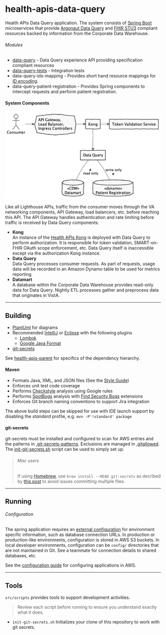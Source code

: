 # health-apis-data-query

Health APIs Data Query application. The system consists of
[Spring Boot](https://spring.io/projects/spring-boot) microservices that provide
[Argonaut Data Query](http://www.fhir.org/guides/argonaut/r2/profiles.html) and [FHIR STU3](http://www.hl7.org/fhir/STU3/) compliant resources backed by information from the Corporate Data Warehouse.

###### Modules
- [data-query](data-query/README.md) - Data Query experience API providing specification compliant resources
- [data-query-tests](data-query-tests/README.md) - Integration tests
- data-query-ids-mapping - Provides short hand resource mappings for [ID encoding](https://github.com/department-of-veterans-affairs/health-apis-ids).
- data-query-patient-registration - Provides Spring components to intercept requests and perform patient registration.

#### System Components
![components](src/plantuml/components.png)

Like all Lighthouse APIs, traffic from the consumer moves through the VA networking components, API Gateway, load balancers, etc. before reaching this API. The API Gateway handles authentication and rate limiting before traffic is received by Data Query components.
- **Kong**  
  An instance of the [Health APIs Kong](https://github.com/department-of-veterans-affairs/health-apis-kong) is deployed with Data Query to perform authorization. It is responsible for token validation, SMART-on-FHIR OAuth scope enforcement, etc. Data Query itself is inaccessible except via the authorization Kong instance.
- **Data Query**  
  Data Query processes consumer requests. As part of requests, usage data will be recorded in an Amazon Dynamo table to be used for metrics reporting.
- **Datamart**  
  A database within the Corporate Data Warehouse provides read-only data for Data Query. Nightly ETL processes gather and preprocess data that originates in VistA. 


----

## Building
- [PlantUml](http://plantuml.com/) for diagrams
- Recommended [IntelliJ](https://www.jetbrains.com/idea/)
  or [Eclipse](https://www.eclipse.org/downloads/packages/installer)
  with the following plugins
  - [Lombok](https://projectlombok.org/)
  - [Google Java Format](https://github.com/google/google-java-format)
- [git-secrets](https://github.com/awslabs/git-secrets)

See [health-apis-parent](https://github.com/department-of-veterans-affairs/health-apis-parent) for specifics of the dependency hierarchy.

#### Maven
- Formats Java, XML, and JSON files
  (See the [Style Guide](https://google.github.io/styleguide/javaguide.html))
- Enforces unit test code coverage
- Performs [Checkstyle](http://checkstyle.sourceforge.net/) analysis using Google rules
- Performs [SpotBugs](https://spotbugs.github.io/) analysis
  with [Find Security Bugs](http://find-sec-bugs.github.io/) extensions
- Enforces Git branch naming conventions to support Jira integration

The above build steps can be skipped for use with IDE launch support by disabling the
_standard_ profile, e.g. `mvn -P'!standard' package`

#### git-secrets
git-secrets must be installed and configured to scan for AWS entries and the patterns in
[.git-secrets-patterns](.git-secrets-patterns). Exclusions are managed in
[.gitallowed](.gitallowed).
The [init-git-secrets.sh](src/scripts/init-git-secrets.sh) script can be used to simply set up.

> ###### Mac users
> If using [Homebrew](https://brew.sh/), use `brew install --HEAD git-secrets` as decribed
> by [this post](https://github.com/awslabs/git-secrets/issues/65#issuecomment-416382565) to
> avoid issues committing multiple files.


----

## Running

###### Configuration
The spring application requires an
[external configuration](https://docs.spring.io/spring-boot/docs/current/reference/html/boot-features-external-config.html)
for environment specific information, such as database connection URLs. In production or
production-like environments, configuration is stored in AWS S3 buckets. In local developer
environments, configuration can be `config/` directories that are not maintained in Git. See
a teammate for connection details to shared databases, etc.

See the [configuration guide](configuration.md) for configuring applications in AWS.

----

## Tools
`src/scripts` provides tools to support development activities.

> Review each script before running to ensure you understand exactly what it does.

- `init-git-secrets.sh`
  Initializes your clone of this repository to work with git secrets.
